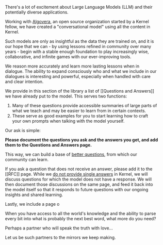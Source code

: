 There's a lot of excitement about Large Language Models (LLM) and their potentially diverse applications.

Working with [Algovera](https://app.algovera.ai/), an open source organization started by a Kernel fellow, we have created a "conversational model" using all the content in Kernel. 

Such models are only as insightful as the data they are trained on, and it is our hope that we can - by using lessons refined in community over many years - begin with a stable enough foundation to play increasingly wise, collaborative, and infinite games with our ever-improving tools.

We reason more accurately and learn more lasting lessons when in dialogue. The ability to expand consciously who and what we include in our dialogues is interesting and powerful, especially when handled with care and clear intention.

We provide in this section of the library a list of [[Questions and Answers]] we have already put to the model. This serves two functions:

1. Many of these questions provide accessible summaries of large parts of what we teach and may be easier to learn from in certain contexts.
2. These serve as good examples for you to start learning how to craft your own prompts when talking with the model yourself.

Our ask is simple:

**Please document the questions you ask and the answers you get, and add them to the Questions and Answers page.**

This way, we can build a base of [better questions](https://kernel.community/en/learn/module-2/better-questions), from which our community can learn. 

If you ask a question that does not receive an answer, please add it to the [[RFC]] page. While we [do not provide single answers](https://www.kernel.community/en/learn/module-0/play-of-pattern) in Kernel, we will discuss questions for which the model does not have a response. We will then document those discussions on the same page, and feed it back into the model itself so that it responds to future questions with our ongoing insights and shared learning.

Lastly, we include a page o



When you have access
to all the world's knowledge
and the ability to parse every bit
into what is probably
the next best word,
what more do you need?

Perhaps a partner
who will speak the truth
with love...

Let us be such partners
to the mirrors we keep making.